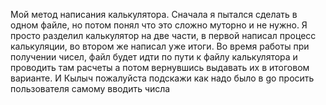 Мой метод написания калькулятора. Сначала я пытался сделать в одном файле, но потом понял что это сложно муторно и не нужно. Я просто разделил калькулятор на две части, в первой написал процесс калькуляции, во втором же написал уже итоги. Во время работы при получении чисел, файл будет идти по пути к файлу калькулятора и проводить там расчеты а потом вернувшись выдавать их в итоговом варианте. И Кылыч пожалуйста подскажи как надо было в go просить пользователя самому вводить числа 
